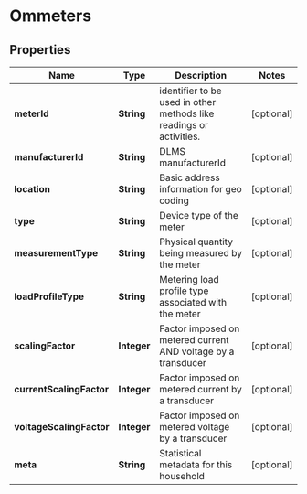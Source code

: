 

# Ommeters


## Properties

Name | Type | Description | Notes
------------ | ------------- | ------------- | -------------
**meterId** | **String** | identifier to be used in other methods like readings or activities. |  [optional]
**manufacturerId** | **String** | DLMS manufacturerId |  [optional]
**location** | **String** | Basic address information for geo coding |  [optional]
**type** | **String** | Device type of the meter |  [optional]
**measurementType** | **String** | Physical quantity being measured by the meter |  [optional]
**loadProfileType** | **String** | Metering load profile type associated with the meter |  [optional]
**scalingFactor** | **Integer** | Factor imposed on metered current AND voltage by a transducer |  [optional]
**currentScalingFactor** | **Integer** | Factor imposed on metered current by a transducer |  [optional]
**voltageScalingFactor** | **Integer** | Factor imposed on metered voltage by a transducer |  [optional]
**meta** | **String** | Statistical metadata for this household |  [optional]



